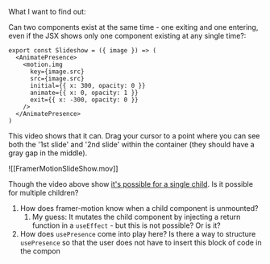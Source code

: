 What I want to find out:

Can two components exist at the same time - one exiting and one entering, even if the JSX shows only one component existing at any single time?:
```tsx
export const Slideshow = ({ image }) => (
  <AnimatePresence>
    <motion.img
      key={image.src}
      src={image.src}
      initial={{ x: 300, opacity: 0 }}
      animate={{ x: 0, opacity: 1 }}
      exit={{ x: -300, opacity: 0 }}
    />
  </AnimatePresence>
)
```

This video shows that it can. Drag your cursor to a point where you can see both the '1st slide' and '2nd slide' within the container (they should have a gray gap in the middle).

![[FramerMotionSlideShow.mov]]

Though the video above show [it's possible for a single child](https://www.framer.com/motion/animate-presence/##exit-animations). Is it possible for multiple children?

1. How does framer-motion know when a child component is unmounted?
	1. My guess: It mutates the child component by injecting a return function in a `useEffect` - but this is not possible? Or is it?
2. How does `usePresence` come into play here? Is there a way to structure `usePresence` so that the user does not have to insert this block of code in the compon